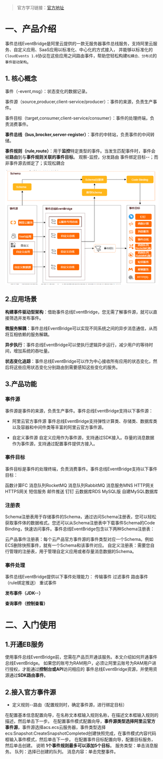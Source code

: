 
>官方学习链接：[官方地址](https://help.aliyun.com/product/161886.html)

# 一、产品介绍

事件总线EventBridge是阿里云提供的一款无服务器事件总线服务，支持阿里云服务、自定义应用、SaaS应用以标准化、中心化的方式接入，
并能够以标准化的`CloudEvents 1.0`协议在这些应用之间路由事件，帮助您轻松构建`松耦合、分布式`的`事件驱动架构`。

## 1. 核心概念
 
事件（-event,msg）：状态变化的数据记录。

事件源（source,producer,client-service/producer）：事件的来源，负责生产事件。

事件目标（target,consumer,client-service/consumer）：事件的处理终端，负责消费事件。

**事件总线（bus,brocker,server-register）**：事件的中转站，负责事件的中间转储。

**事件规则（rule,route）**：用于**监控**特定类型的事件。当发生匹配事件时，事件会被**路由**到与**事件规则关联的事件目标**。
观察-监控，分发路由
事件绑定目标--；而非事件源去绑定了；实现松耦合

![img.png](files/img.png)

## 2.应用场景
**构建事件驱动型架构**：借助事件总线EventBridge，您无需了解事件源，就可以直接筛选并发布事件。

**微服务解耦**：事件总线EventBridge可以实现不同系统之间的异步消息通信，从而将互相依赖的服务解耦。

**异步执行**：事件总线EventBridge可以使执行逻辑异步运行，减少用户的等待时间，增加系统的吞吐量。

**状态变化追踪**：事件总线EventBridge可以作为中心接收所有应用的状态变化，然后将这些应用状态变化分别路由到需要感知这些变化的服务。

## 3.产品功能

### 事件源

事件源是事件的来源，负责生产事件。事件总线EventBridge支持以下事件源：

- 阿里云官方事件源
事件总线EventBridge支持弹性计算类、存储类、数据库类以及容器和中间件类等丰富的阿里云官方事件源。

- 自定义事件源
自定义应用作为事件源，支持通过SDK接入。存量的消息数据作为事件源，支持通过配置事件提供方接入。
  
### 事件目标

事件目标是事件的处理终端，负责消费事件。事件总线EventBridge支持以下事件目标：

函数计算FC
消息队列RocketMQ
消息队列RabbitMQ
消息服务MNS
HTTP网关
HTTPS网关
短信服务
邮件推送
钉钉
云数据库RDS MySQL版
自建MySQL数据库

### 注册表

Schema注册表用于存储事件的Schema，通过访问Schema注册表，您可以轻松获取事件体的数据格式。您还可以从Schema注册表中下载事件Schema的Code Binding，快速访问事件。事件总线EventBridge包含以下两种Schema注册表：

云产品事件注册表：每个云产品官方事件源的事件类型对应一个Schema。例如ECS删除快照事件，就有一个Schema和该事件对应。
自定义注册表：需要您自行管理的注册表，用于管理自定义应用或者存量消息数据的Schema。


### 事件处理

事件总线EventBridge提供以下事件处理能力：
传输事件
过滤事件
路由事件（rule绑定推送）
重试事件

**发布事件（JDK--）**

**查询事件（控制查看）**


# 二、入门使用

## 1.开通EB服务

使用事件总线EventBridge前，您需在产品页开通该服务。本文介绍如何开通事件总线EventBridge。
如果您的账号为RAM用户，必须让阿里云账号为RAM用户进行授权，才能通过**控制台或API**访问相应的
事件总线EventBridge资源，并使用资源通过**SDK路由事件**。

## 2.接入官方事件源

- 定义规则--路由（配置规则时，确定事件源，进行绑定目标）

在配置基本信息配置向导，在名称文本框输入规则名称，在描述文本框输入规则的描述，然后单击下一步。
在配置事件模式配置向导，**事件源类型选择阿里云官方事件源**，事件源选择acs.ecs云服务器，事件类型选择ecs:Snapshot:CreateSnapshotCompleted创建快照完成，在事件模式内容代码框输入事件模式，然后单击下一步。
在配置事件目标配置向导，配置目标服务，然后单击创建。
说明 **1个事件规则最多可以添加5个目标**。
服务类型：单击消息服务。
队列：选择已创建的队列。
消息内容：单击完整事件。

